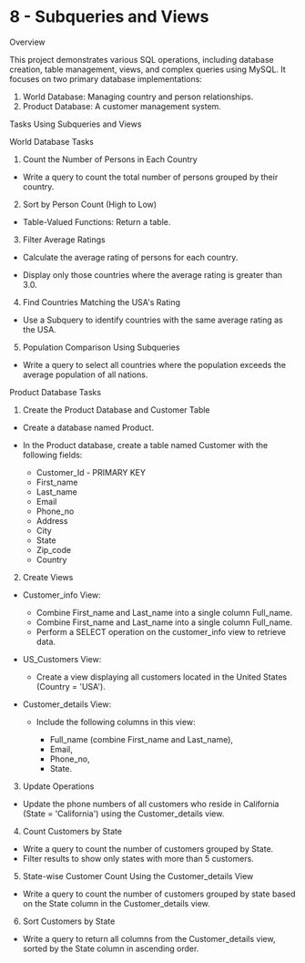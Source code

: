 # 8 - Subqueries and Views 

Overview

This project demonstrates various SQL operations, including database creation, table management, views, and complex queries using MySQL. It focuses on two primary database implementations:

 1. World Database: Managing country and person relationships.
 2. Product Database: A customer management system.


Tasks Using Subqueries and Views

World Database Tasks

 1. Count the Number of Persons in Each Country

  - Write a query to count the total number of persons grouped    by their country.

 2. Sort by Person Count (High to Low)

  - Table-Valued Functions: Return a table.

 3. Filter Average Ratings

  - Calculate the average rating of persons for each country.

  - Display only those countries where the average rating is greater than 3.0.

 4. Find Countries Matching the USA's Rating

  - Use a Subquery to identify countries with the same average rating as the USA.

 5. Population Comparison Using Subqueries

  - Write a query to select all countries where the population exceeds the average population of all nations.

Product Database Tasks

 1. Create the Product Database and Customer Table

  - Create a database named Product.

  - In the Product database, create a table named Customer with the following fields:
    - Customer_Id   - PRIMARY KEY  
    - First_name    
    - Last_name     
    - Email         
    - Phone_no      
    - Address       
    - City          
    - State         
    - Zip_code      
    - Country

 2. Create Views

  - Customer_info View:

    - Combine First_name and Last_name into a single column Full_name.
    - Combine First_name and Last_name into a single column Full_name.  
    - Perform a SELECT operation on the customer_info view to retrieve data.   
    
  - US_Customers View:

    - Create a view displaying all customers located in the United States (Country = 'USA').

  - Customer_details View:

    - Include the following columns in this view:

      - Full_name (combine First_name and Last_name), 
      - Email,
      - Phone_no,
      - State.

3. Update Operations

  - Update the phone numbers of all customers who reside in California (State = 'California') using the Customer_details view.   

4. Count Customers by State

  - Write a query to count the number of customers grouped by State.
  - Filter results to show only states with more than 5 customers.

5. State-wise Customer Count Using the Customer_details View

  - Write a query to count the number of customers grouped by state based on the State column in the Customer_details view.

6. Sort Customers by State

  - Write a query to return all columns from the Customer_details view, sorted by the State column in ascending order.
